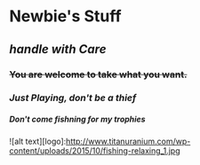 # **Newbie's Stuff**
## _handle with Care_

### ~~You are welcome to take what you want.~~
### *Just Playing, don't be a thief*
##### Don't come fishning for my trophies 
![alt text][logo]:http://www.titanuranium.com/wp-content/uploads/2015/10/fishing-relaxing_1.jpg
